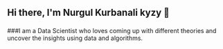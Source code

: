 ## Hi there, I'm  Nurgul Kurbanali kyzy 👋 <p>
 ###I am a Data Scientist who loves coming up with different theories and uncover the insights using data and algorithms.

<!--
**kamalova/kamalova** is a ✨ _special_ ✨ repository because its `README.md` (this file) appears on your GitHub profile.




